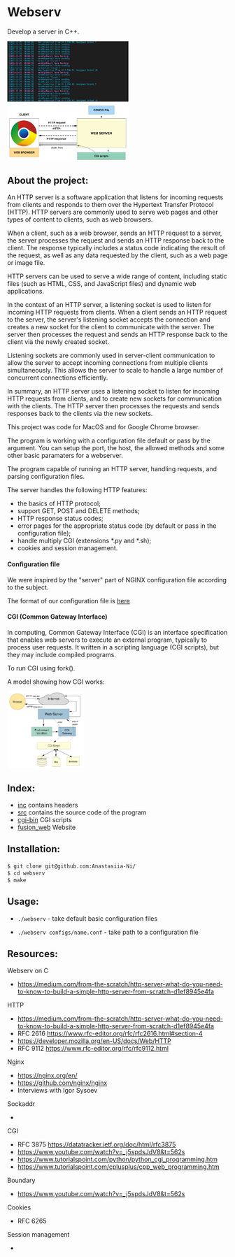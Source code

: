 # Webserv

Develop a server in C++.

<img src="https://github.com/Anastasiia-Ni/webserv/blob/main/for_RM/screen.png" width=55% height=55%>

<img src="https://github.com/Anastasiia-Ni/webserv/blob/main/for_RM/HTTP_protocol.jpg" width=55% height=55%>

## About the project: 

An HTTP server is a software application that listens for incoming requests from clients and responds to them over the Hypertext Transfer Protocol (HTTP). HTTP servers are commonly used to serve web pages and other types of content to clients, such as web browsers.

When a client, such as a web browser, sends an HTTP request to a server, the server processes the request and sends an HTTP response back to the client. The response typically includes a status code indicating the result of the request, as well as any data requested by the client, such as a web page or image file.

HTTP servers can be used to serve a wide range of content, including static files (such as HTML, CSS, and JavaScript files) and dynamic web applications.

In the context of an HTTP server, a listening socket is used to listen for incoming HTTP requests from clients. When a client sends an HTTP request to the server, the server's listening socket accepts the connection and creates a new socket for the client to communicate with the server. The server then processes the request and sends an HTTP response back to the client via the newly created socket.

Listening sockets are commonly used in server-client communication to allow the server to accept incoming connections from multiple clients simultaneously. This allows the server to scale to handle a large number of concurrent connections efficiently.

In summary, an HTTP server uses a listening socket to listen for incoming HTTP requests from clients, and to create new sockets for communication with the clients. The HTTP server then processes the requests and sends responses back to the clients via the new sockets.

This project was code for MacOS and for Google Chrome browser.

The program is working with a configuration file default or pass by the argument.
You can setup the port, the host, the allowed methods and some other basic paramaters for a webserver.

The program capable of running an HTTP server, handling requests, and parsing configuration files. 

The server handles the following HTTP features: 
- the basics of HTTP protocol;
- support GET, POST and DELETE methods;
- HTTP response status codes;
- error pages for the appropriate status code (by default or pass in the configuration file);
- handle multiply CGI (extensions *.py and *.sh);
- cookies and  session management.

#### Configuration file

We were inspired by the "server" part of NGINX configuration file according to the subject.

The format of our configuration file is [here](https://github.com/Anastasiia-Ni/.../format_config_file.conf)

#### CGI (Common Gateway Interface) 
In computing, Common Gateway Interface (CGI) is an interface specification that enables web servers to execute an external program, typically to process user requests.
It written in a scripting language (CGI scripts), but they may include compiled programs.

To run CGI using fork().

A model showing how CGI works:

<img src="https://github.com/Anastasiia-Ni/webserv/blob/main/for_RM/CGI.jpg" width=35% height=35%>

## Index:
- [inc](https://github.com/Anastasiia-Ni/webserv/tree/main/inc) contains headers
- [src](https://github.com/Anastasiia-Ni/webserv/tree/main/src) contains the source code of the program
- [cgi-bin](https://github.com/Anastasiia-Ni/webserv/tree/main/cgi-bin) CGI scripts
- [fusion_web](https://github.com/Anastasiia-Ni/webserv/tree/main/fusion_web) Website 

## Installation:
```
$ git clone git@github.com:Anastasiia-Ni/
$ cd webserv
$ make
```

## Usage:
- `./webserv`    - take default basic configuration files

- `./webserv configs/name.conf`    - take path to a configuration file

## Resources:

Webserv on C 

- https://medium.com/from-the-scratch/http-server-what-do-you-need-to-know-to-build-a-simple-http-server-from-scratch-d1ef8945e4fa

HTTP

- https://medium.com/from-the-scratch/http-server-what-do-you-need-to-know-to-build-a-simple-http-server-from-scratch-d1ef8945e4fa
- RFC 2616 https://www.rfc-editor.org/rfc/rfc2616.html#section-4
- https://developer.mozilla.org/en-US/docs/Web/HTTP
- RFC 9112 https://www.rfc-editor.org/rfc/rfc9112.html

Nginx
- https://nginx.org/en/
- https://github.com/nginx/nginx
- Interviews with Igor Sysoev

Sockaddr

- 

CGI
- RFC 3875 https://datatracker.ietf.org/doc/html/rfc3875
- https://www.youtube.com/watch?v=_j5spdsJdV8&t=562s
- https://www.tutorialspoint.com/python/python_cgi_programming.htm
- https://www.tutorialspoint.com/cplusplus/cpp_web_programming.htm

Boundary

- https://www.youtube.com/watch?v=_j5spdsJdV8&t=562s

Cookies

- RFC 6265

Session management

- 
